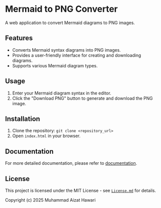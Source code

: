 # Mermaid to PNG Converter

A web application to convert Mermaid diagrams to PNG images.

## Features

- Converts Mermaid syntax diagrams into PNG images.
- Provides a user-friendly interface for creating and downloading diagrams.
- Supports various Mermaid diagram types.

## Usage

1. Enter your Mermaid diagram syntax in the editor.
2. Click the "Download PNG" button to generate and download the PNG image.

## Installation

1. Clone the repository: `git clone <repository_url>`
2. Open `index.html` in your browser.

## Documentation

For more detailed documentation, please refer to [documentation](DOCUMENTATION.md).

## License

This project is licensed under the MIT License - see [`License.md`](LICENSE.md) for details.

Copyright (c) 2025 Muhammad Aizat Hawari
